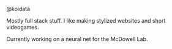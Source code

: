 @koidata

Mostly full stack stuff. I like making stylized websites and short videogames.

Currently working on a neural net for the McDowell Lab.

<!---
koidata/koidata is a ✨ special ✨ repository because its `README.md` (this file) appears on your GitHub profile.
You can click the Preview link to take a look at your changes.
--->
